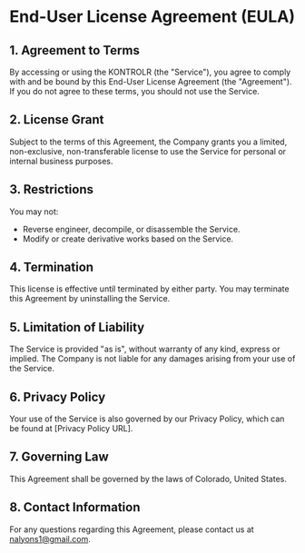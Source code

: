 # End-User License Agreement (EULA)

## 1. Agreement to Terms

By accessing or using the KONTROLR (the "Service"), you agree to comply with and be bound by this End-User License Agreement (the "Agreement"). If you do not agree to these terms, you should not use the Service.

## 2. License Grant

Subject to the terms of this Agreement, the Company grants you a limited, non-exclusive, non-transferable license to use the Service for personal or internal business purposes.

## 3. Restrictions

You may not:
- Reverse engineer, decompile, or disassemble the Service.
- Modify or create derivative works based on the Service.

## 4. Termination

This license is effective until terminated by either party. You may terminate this Agreement by uninstalling the Service.

## 5. Limitation of Liability

The Service is provided "as is", without warranty of any kind, express or implied. The Company is not liable for any damages arising from your use of the Service.

## 6. Privacy Policy

Your use of the Service is also governed by our Privacy Policy, which can be found at [Privacy Policy URL].

## 7. Governing Law

This Agreement shall be governed by the laws of Colorado, United States.

## 8. Contact Information

For any questions regarding this Agreement, please contact us at nalyons1@gmail.com.
